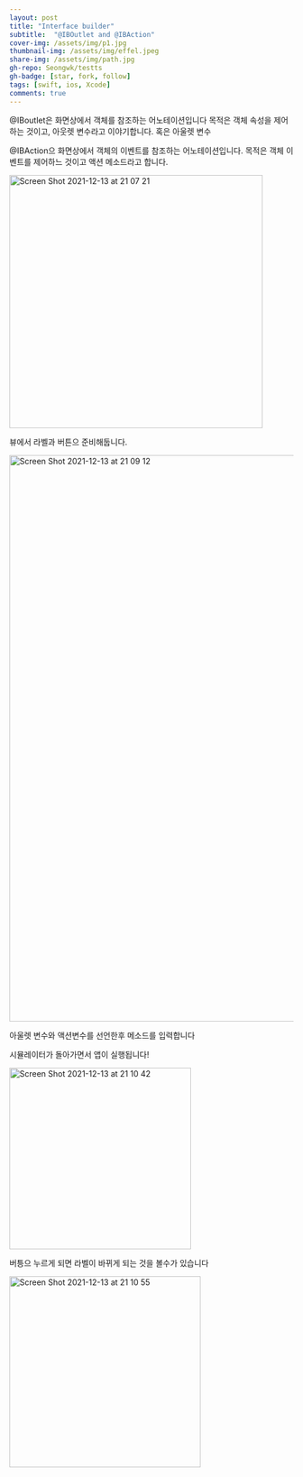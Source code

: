 ```yaml
---
layout: post
title: "Interface builder" 
subtitle:  "@IBOutlet and @IBAction"
cover-img: /assets/img/p1.jpg
thumbnail-img: /assets/img/effel.jpeg
share-img: /assets/img/path.jpg
gh-repo: Seongwk/testts
gh-badge: [star, fork, follow]
tags: [swift, ios, Xcode]
comments: true
---
```


@IBoutlet은 화면상에서 객체를 참조하는 어노테이션입니다
목적은 객체 속성을 제어하는 것이고, 아웃렛 변수라고 이야기합니다. 혹은 아울렛 변수

@IBAction으 화면상에서 객체의 이벤트를 참조하는 어노테이션입니다.
목적은 객체 이벤트를 제어하느 것이고 액션 메소드라고 합니다.


<img width="449" alt="Screen Shot 2021-12-13 at 21 07 21" src="https://user-images.githubusercontent.com/40172001/145810048-9a5170c9-e46d-4b0c-b742-4d6c736cda0d.png">

뷰에서 라벨과 버튼으 준비해둡니다.

<img width="1005" alt="Screen Shot 2021-12-13 at 21 09 12" src="https://user-images.githubusercontent.com/40172001/145810432-1df3fc5b-3bae-4d6b-aacb-e87ccc93a677.png">

아울렛 변수와 액션변수를 선언한후 메소드를 입력합니다

시뮬레이터가 돌아가면서 앱이 실행됩니다!

<img width="322" alt="Screen Shot 2021-12-13 at 21 10 42" src="https://user-images.githubusercontent.com/40172001/145810743-3af11097-c5ca-49fd-8b78-1f3977484074.png">


버틍으 누르게 되면 라벨이 바뀌게 되는 것을 볼수가 있습니다

<img width="339" alt="Screen Shot 2021-12-13 at 21 10 55" src="https://user-images.githubusercontent.com/40172001/145810619-eff33363-f7a8-49ca-be39-8e4380b64752.png">

